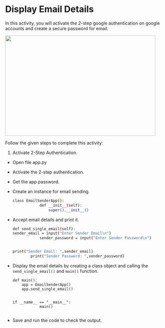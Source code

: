 Display Email Details
===================


In this activity, you will activate the 2-step google authentication on google accounts and create a secure password for email.




<img src= "https://s3.amazonaws.com/media-p.slid.es/uploads/1525749/images/10899396/118_oucome.gif" width = "480" height = "320">


Follow the given steps to complete this activity:
1. Activate 2-Step Authentication.


* Open file app.py


* Activate the 2-step authentication.


* Get the app password.


* Create an instance for email sending.
	```sh
    class EmailSenderApp():
                def __init__(self):
                    super().__init__()
	```
* Accept email details and print it.
    ```sh
    def send_single_email(self):
    sender_email = input("Enter Sender Email\n")
                sender_password = input("Enter Sender Password\n")


  	print("Sender Email: ",sender_email)
        	print("Sender Password: ",sender_password)
	```
   
* Display the email details by creating a class object and calling the  `send_single_email()` and `main()` function.
 	```
    def main():
        app = EmailSenderApp()
        app.send_single_email()


    if __name__ == "__main__":
                main()
      
    ``` 
* Save and run the code to check the output.